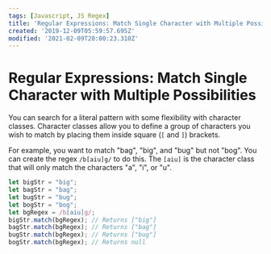 ```yaml
---
tags: [Javascript, JS Regex]
title: 'Regular Expressions: Match Single Character with Multiple Possibilities'
created: '2019-12-09T05:59:57.695Z'
modified: '2021-02-09T20:00:23.310Z'
---
```


Regular Expressions: Match Single Character with Multiple Possibilities
=======================================================================

You can search for a literal pattern with some flexibility with character classes. Character classes allow you to define a group of characters you wish to match by placing them inside square (```[``` and ```]```) brackets.

For example, you want to match "bag", "big", and "bug" but not "bog". You can create the regex ```/b[aiu]g/``` to do this. The ```[aiu]``` is the character class that will only match the characters "a", "i", or "u".
``` javascript
let bigStr = "big";
let bagStr = "bag";
let bugStr = "bug";
let bogStr = "bog";
let bgRegex = /b[aiu]g/;
bigStr.match(bgRegex); // Returns ["big"]
bagStr.match(bgRegex); // Returns ["bag"]
bugStr.match(bgRegex); // Returns ["bug"]
bogStr.match(bgRegex); // Returns null

```
